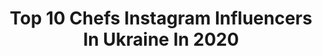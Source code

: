 ---
title: Top 10 Chefs Instagram Influencers In Ukraine In 2020
description: >-
  Find top chefs Instagram influencers in Ukraine in 2020. Most popular hashtags: #inspiration #cake #pastry #dessert.
platform: Instagram
profiles:
  - username: "klopotenko"
    fullname: >-
      Ievgen Klopotenko
    location: "Ukraine"
    followers: 450328
    engagement: 191
    commentsToLikes: 0.014692
    avatar: "https://scontent-lht6-1.cdninstagram.com/v/t51.2885-19/s320x320/43462000_707765819608941_1618914645790162944_n.jpg?_nc_ht=scontent-lht6-1.cdninstagram.com&_nc_ohc=wf5H5OYo1msAX8om7XI&oh=fb017553c1d1bf0713b12b32afdd0d71&oe=5EBABAB0"
    verified: true
    hashtags: "#frankeukraine, #eatalaska, #askforalaska, #alaskaseafood"
  - username: "hectorjimenezbravo"
    fullname: >-
      Hector Jimenez-Bravo
    location: "Ukraine"
    followers: 907507
    engagement: 95
    commentsToLikes: 0.010486
    avatar: "https://scontent-amt2-1.cdninstagram.com/v/t51.2885-19/s320x320/22637221_145832956026996_157323853188562944_n.jpg?_nc_ht=scontent-amt2-1.cdninstagram.com&_nc_ohc=75L34WgyBWEAX8K_FV8&oh=c9366297543bffc12b0731c667b43461&oe=5EB20257"
    verified: true
    hashtags: "#repost, #mafia"
  - username: "yaroslavskyi_vova"
    fullname: >-
      Владимир Ярославский
    location: "Ukraine"
    followers: 80914
    engagement: 412
    commentsToLikes: 0.041818
    avatar: "https://scontent-lhr8-1.cdninstagram.com/v/t51.2885-19/s320x320/44631414_1996009580465753_5241914328143101952_n.jpg?_nc_ht=scontent-lhr8-1.cdninstagram.com&_nc_ohc=cxNJQwWYy0cAX_FfuT5&oh=7e5f78312f6f0cb23bd939a97b50879e&oe=5EBA8274"
    verified: true
    hashtags: "#masterchef, #world, #happy, #raw"
  - username: "food.kiro"
    fullname: >-
      FOOD  PHOTO 🔥 VIDEO  UKRAINE
    location: "Ukraine"
    followers: 8421
    engagement: 831
    commentsToLikes: 0.071998
    avatar: "https://scontent-lhr8-1.cdninstagram.com/v/t51.2885-19/s320x320/93025789_217059899553611_1793852026715635712_n.jpg?_nc_ht=scontent-lhr8-1.cdninstagram.com&_nc_ohc=wTjLn7q9k_gAX-rXvWY&oh=7a32fa29074a928eefc75f501511eb86&oe=5EBA298C"
    verified: false
    hashtags: "#sweetsweat, #foodvideos, #vegano, #womenportrait"
  - username: "gendochka"
    fullname: >-
      
    location: "Ukraine"
    followers: 20454
    engagement: 466
    commentsToLikes: 0.007340
    avatar: "https://scontent-ams4-1.cdninstagram.com/v/t51.2885-19/s320x320/83932399_3056294151056315_2934329013906178048_n.jpg?_nc_ht=scontent-ams4-1.cdninstagram.com&_nc_ohc=mb82HTSA-YYAX8rugd7&oh=9539460780c9661292b13de3efccf1c6&oe=5EB6D357"
    verified: false
    hashtags: "#cakedecorating, #sosweet, #austria, #cakedesign"
  - username: "smbatbaker"
    fullname: >-
      Пекарь с Улиц-Smbat Tonoyan
    location: "Ukraine"
    followers: 15604
    engagement: 506
    commentsToLikes: 0.011373
    avatar: "https://scontent-amt2-1.cdninstagram.com/v/t51.2885-19/s320x320/54800336_276903753246571_2695042062130085888_n.jpg?_nc_ht=scontent-amt2-1.cdninstagram.com&_nc_ohc=HL4UcNa13bMAX98OwB9&oh=cc98ec925d04e74a8767437d7c9d3086&oe=5EB7CAAE"
    verified: false
    hashtags: "#puffpastry, #bread, #foodart, #pastry"
  - username: "dinarakasko"
    fullname: >-
      Dinara Kasko
    location: "Ukraine"
    followers: 654758
    engagement: 164
    commentsToLikes: 0.011051
    avatar: "https://scontent-ams4-1.cdninstagram.com/v/t51.2885-19/s320x320/85118467_196932251684741_6332589988420517888_n.jpg?_nc_ht=scontent-ams4-1.cdninstagram.com&_nc_ohc=8r9TnyUjlYoAX9pWKeL&oh=89b8528750034026cb1ced4ed59bdadf&oe=5EB51DF3"
    verified: true
    hashtags: "#pearlsmoscow, #bubbles, #kharkov, #mango"
  - username: "v.zadiraka"
    fullname: >-
      Vladimir Zadiraka
    location: "Ukraine"
    followers: 8813
    engagement: 688
    commentsToLikes: 0.013847
    avatar: "https://scontent-lhr8-1.cdninstagram.com/v/t51.2885-19/s320x320/91259017_218724409204705_1079863007095291904_n.jpg?_nc_ht=scontent-lhr8-1.cdninstagram.com&_nc_ohc=AU53Pm0GOAcAX-QkSzq&oh=730853894980402144a7f967ad75437b&oe=5EBB6EB7"
    verified: false
    hashtags: "#onelovecoffee, #citycoffeeguide, #neverstopexploring, #feelingofunity"
  - username: "natalyshka_kirilenko"
    fullname: >-
      Наталья Кириленко
    location: "Ukraine"
    followers: 20795
    engagement: 1134
    commentsToLikes: 0.044719
    avatar: "https://scontent-lhr8-1.cdninstagram.com/v/t51.2885-19/s320x320/80085718_2671432159591503_3729722597387010048_n.jpg?_nc_ht=scontent-lhr8-1.cdninstagram.com&_nc_ohc=aq1hs9p4VAcAX8Vp0-1&oh=2c87b2e5f0100bf63cafed62fb0a8cd2&oe=5EBA65FA"
    verified: false
    hashtags: "#stayathomechallenge"
  - username: "alonka_good"
    fullname: >-
      Альонка💁Good рецепти🍝Фудфото📸
    location: "Ukraine"
    followers: 19790
    engagement: 456
    commentsToLikes: 0.034803
    avatar: "https://scontent-lga3-1.cdninstagram.com/v/t51.2885-19/s320x320/81629665_169593714358893_1179006833860280320_n.jpg?_nc_ht=scontent-lga3-1.cdninstagram.com&_nc_ohc=4w35HaaVSVwAX_hugdI&oh=d3bd379435185becd512d02c04ad366a&oe=5EBB5937"
    verified: false
    hashtags: "#good"
---